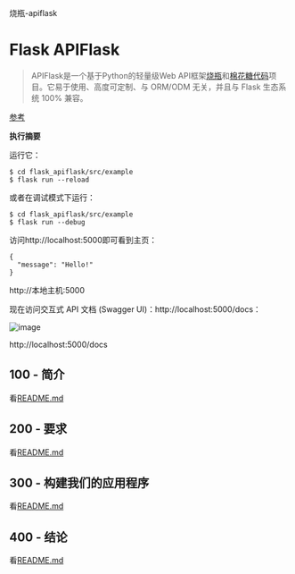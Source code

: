 烧瓶-apiflask

# Flask APIFlask

> APIFlask是一个基于Python的轻量级Web API框架[烧瓶](https://github.com/pallets/flask)和[棉花糖代码](https://github.com/marshmallow-code)项目。它易于使用、高度可定制、与 ORM/ODM 无关，并且与 Flask 生态系统 100% 兼容。

[参考](./REFERENCES.md)

**执行摘要**

运行它：

    $ cd flask_apiflask/src/example
    $ flask run --reload

或者在调试模式下运行：

    $ cd flask_apiflask/src/example
    $ flask run --debug

访问http&#x3A;//localhost:5000即可看到主页：

    {
      "message": "Hello!"
    }

http&#x3A;//本地主机:5000

现在访问交互式 API 文档 (Swagger UI)：http&#x3A;//localhost:5000/docs：

![image](https://github.com/user-attachments/assets/32bbb227-97fc-4f39-808b-a9f91f917979)

http&#x3A;//localhost:5000/docs

## 100 - 简介

看[README.md](./100/README.md)

## 200 - 要求

看[README.md](./200/README.md)

## 300 - 构建我们的应用程序

看[README.md](./300/README.md)

## 400 - 结论

看[README.md](./400/README.md)
